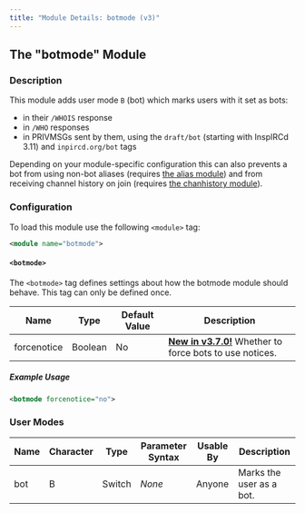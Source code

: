 ```yaml
---
title: "Module Details: botmode (v3)"
---
```


## The "botmode" Module

### Description

This module adds user mode `B` (bot) which marks users with it set as bots:

* in their `/WHOIS` response
* in `/WHO` responses
* in PRIVMSGs sent by them, using the `draft/bot` (starting with InspIRCd 3.11) and `inpircd.org/bot` tags

Depending on your module-specific configuration this can also prevents a bot from using non-bot aliases (requires [the alias module](/3/modules/alias)) and from receiving channel history on join (requires [the chanhistory module](/3/modules/chanhistory)).

### Configuration

To load this module use the following `<module>` tag:

```xml
<module name="botmode">
```

#### `<botmode>`

The `<botmode>` tag defines settings about how the botmode module should behave. This tag can only be defined once.

Name        | Type    | Default Value | Description
----------- | ------- | ------------- | -----------
forcenotice | Boolean | No            | [**New in v3.7.0!**](/3/change-log/#inspircd-370) Whether to force bots to use notices.

##### Example Usage

```xml
<botmode forcenotice="no">
```

### User Modes

Name | Character | Type   | Parameter Syntax | Usable By | Description
---- | --------- | ------ | ---------------- | --------- | -----------
bot  | B         | Switch | *None*           | Anyone    | Marks the user as a bot.
